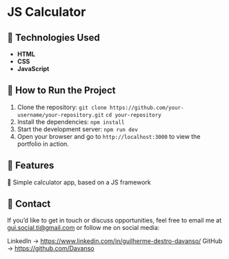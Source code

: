 # JS Calculator

## 🚀 Technologies Used
- **HTML**
- **CSS**
- **JavaScript**


## 📜 How to Run the Project
1. Clone the repository:
   ```git clone https://github.com/your-username/your-repository.git```
   ```cd your-repository```
2. Install the dependencies:
   ```npm install```
3. Start the development server:
   ```npm run dev```
4. Open your browser and go to ```http://localhost:3000``` to view the portfolio in action.
   

## 🔋 Features
🌟 Simple calculator app, based on a JS framework

## 💬 Contact
If you’d like to get in touch or discuss opportunities, feel free to email me at gui.social.ti@gmail.com or follow me on social media:

LinkedIn -> https://www.linkedin.com/in/guilherme-destro-davanso/
GitHub -> https://github.com/Davanso
